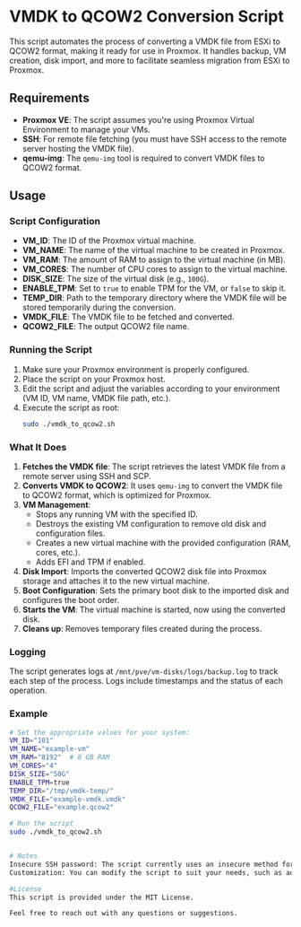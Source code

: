 # VMDK to QCOW2 Conversion Script

This script automates the process of converting a VMDK file from ESXi to QCOW2 format, making it ready for use in Proxmox. It handles backup, VM creation, disk import, and more to facilitate seamless migration from ESXi to Proxmox.

## Requirements

- **Proxmox VE**: The script assumes you're using Proxmox Virtual Environment to manage your VMs.
- **SSH**: For remote file fetching (you must have SSH access to the remote server hosting the VMDK file).
- **qemu-img**: The `qemu-img` tool is required to convert VMDK files to QCOW2 format.

## Usage

### Script Configuration

- **VM_ID**: The ID of the Proxmox virtual machine.
- **VM_NAME**: The name of the virtual machine to be created in Proxmox.
- **VM_RAM**: The amount of RAM to assign to the virtual machine (in MB).
- **VM_CORES**: The number of CPU cores to assign to the virtual machine.
- **DISK_SIZE**: The size of the virtual disk (e.g., `100G`).
- **ENABLE_TPM**: Set to `true` to enable TPM for the VM, or `false` to skip it.
- **TEMP_DIR**: Path to the temporary directory where the VMDK file will be stored temporarily during the conversion.
- **VMDK_FILE**: The VMDK file to be fetched and converted.
- **QCOW2_FILE**: The output QCOW2 file name.

### Running the Script

1. Make sure your Proxmox environment is properly configured.
2. Place the script on your Proxmox host.
3. Edit the script and adjust the variables according to your environment (VM ID, VM name, VMDK file path, etc.).
4. Execute the script as root:
    ```bash
    sudo ./vmdk_to_qcow2.sh
    ```

### What It Does

1. **Fetches the VMDK file**: The script retrieves the latest VMDK file from a remote server using SSH and SCP.
2. **Converts VMDK to QCOW2**: It uses `qemu-img` to convert the VMDK file to QCOW2 format, which is optimized for Proxmox.
3. **VM Management**:
   - Stops any running VM with the specified ID.
   - Destroys the existing VM configuration to remove old disk and configuration files.
   - Creates a new virtual machine with the provided configuration (RAM, cores, etc.).
   - Adds EFI and TPM if enabled.
4. **Disk Import**: Imports the converted QCOW2 disk file into Proxmox storage and attaches it to the new virtual machine.
5. **Boot Configuration**: Sets the primary boot disk to the imported disk and configures the boot order.
6. **Starts the VM**: The virtual machine is started, now using the converted disk.
7. **Cleans up**: Removes temporary files created during the process.

### Logging

The script generates logs at `/mnt/pve/vm-disks/logs/backup.log` to track each step of the process. Logs include timestamps and the status of each operation.

### Example

```bash
# Set the appropriate values for your system:
VM_ID="101"
VM_NAME="example-vm"
VM_RAM="8192"  # 8 GB RAM
VM_CORES="4"
DISK_SIZE="50G"
ENABLE_TPM=true
TEMP_DIR="/tmp/vmdk-temp/"
VMDK_FILE="example-vmdk.vmdk"
QCOW2_FILE="example.qcow2"

# Run the script
sudo ./vmdk_to_qcow2.sh


# Notes
Insecure SSH password: The script currently uses an insecure method for fetching the VMDK file (`sshpass` with password). Consider replacing this with a more secure solution (e.g., SSH keys) for production use.
Customization: You can modify the script to suit your needs, such as adding more VM configurations, changing directories, or adjusting the disk format.

#License
This script is provided under the MIT License.

Feel free to reach out with any questions or suggestions.
